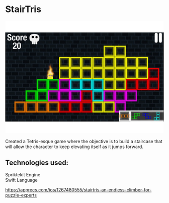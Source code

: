 # StairTris

![StairTris Picture](/images/StairTris.jpg)

Created a Tetris-esque game where the objective is to build a staircase that will allow the character to keep elevating itself as it jumps forward.

## Technologies used:

Spriktekit Engine  
Swift Language

https://apprecs.com/ios/1267480555/stairtris-an-endless-climber-for-puzzle-experts
